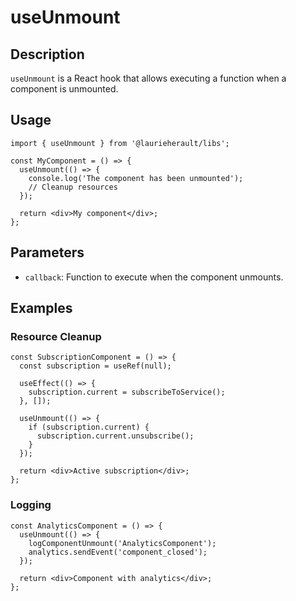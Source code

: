 # useUnmount

## Description
`useUnmount` is a React hook that allows executing a function when a component is unmounted.

## Usage
```tsx
import { useUnmount } from '@laurieherault/libs';

const MyComponent = () => {
  useUnmount(() => {
    console.log('The component has been unmounted');
    // Cleanup resources
  });

  return <div>My component</div>;
};
```

## Parameters
- `callback`: Function to execute when the component unmounts.

## Examples

### Resource Cleanup
```tsx
const SubscriptionComponent = () => {
  const subscription = useRef(null);

  useEffect(() => {
    subscription.current = subscribeToService();
  }, []);

  useUnmount(() => {
    if (subscription.current) {
      subscription.current.unsubscribe();
    }
  });

  return <div>Active subscription</div>;
};
```

### Logging
```tsx
const AnalyticsComponent = () => {
  useUnmount(() => {
    logComponentUnmount('AnalyticsComponent');
    analytics.sendEvent('component_closed');
  });

  return <div>Component with analytics</div>;
};
```
